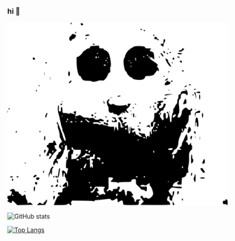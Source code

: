 ### hi 👋

![profile](https://raw.githubusercontent.com/betich/betich/master/betich.png "betich")

![GitHub stats](https://github-readme-stats.vercel.app/api?username=betich&show_icons=true&theme=tokyonight&count_private=true)

[![Top Langs](https://github-readme-stats.vercel.app/api/top-langs/?username=betich)](https://github.com/anuraghazra/github-readme-stats)
